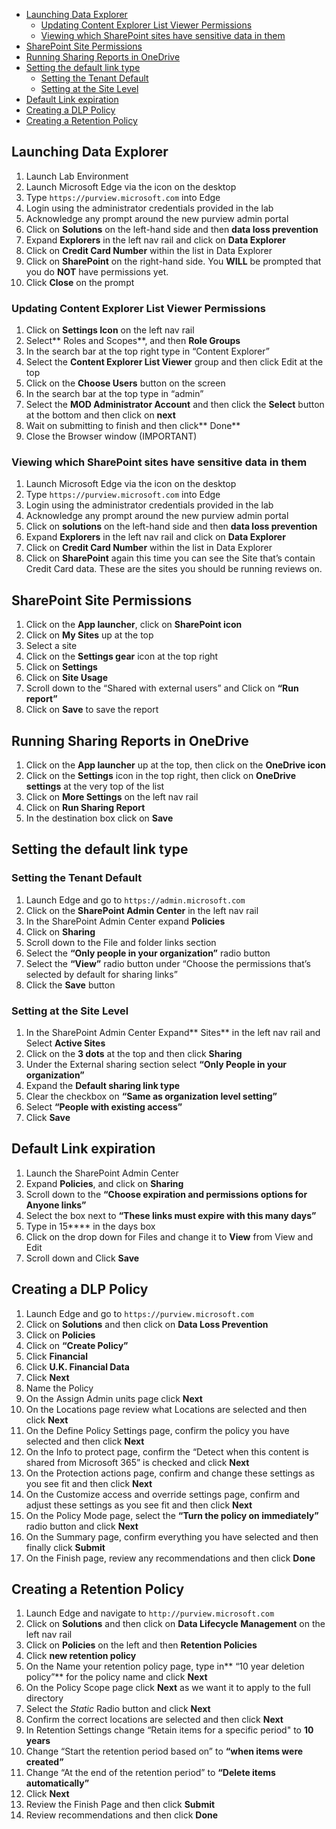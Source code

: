 <!--TOC-->
  - [Launching Data Explorer](#launching-data-explorer)
    - [Updating Content Explorer List Viewer Permissions](#updating-content-explorer-list-viewer-permissions)
    - [Viewing which SharePoint sites have sensitive data in them](#viewing-which-sharepoint-sites-have-sensitive-data-in-them)
  - [SharePoint Site Permissions](#sharepoint-site-permissions)
  - [Running Sharing Reports in OneDrive](#running-sharing-reports-in-onedrive)
  - [Setting the default link type](#setting-the-default-link-type)
    - [Setting the Tenant Default](#setting-the-tenant-default)
    - [Setting at the Site Level](#setting-at-the-site-level)
  - [Default Link expiration](#default-link-expiration)
  - [Creating a DLP Policy](#creating-a-dlp-policy)
  - [Creating a Retention Policy](#creating-a-retention-policy)
<!--/TOC-->

## Launching Data Explorer

1. Launch Lab Environment
2. Launch Microsoft Edge via the icon on the desktop
3. Type `https://purview.microsoft.com` into Edge
4. Login using the administrator credentials provided in the lab
5. Acknowledge any prompt around the new purview admin portal
6. Click on **Solutions** on the left-hand side and then **data loss prevention**
7. Expand **Explorers** in the left nav rail and click on **Data Explorer**
8. Click on **Credit Card Number** within the list in Data Explorer
9. Click on **SharePoint** on the right-hand side. You **WILL** be prompted that you do **NOT** have permissions yet.
10. Click **Close** on the prompt

### Updating Content Explorer List Viewer Permissions

1. Click on **Settings Icon** on the left nav rail
2. Select** Roles and Scopes**, and then **Role Groups**
3. In the search bar at the top right type in “Content Explorer”
4. Select the **Content Explorer List Viewer** group and then click Edit at the top
5. Click on the **Choose Users** button on the screen
6. In the search bar at the top type in “admin”
7. Select the **MOD Administrator Account** and then click the **Select** button at the bottom and then click on **next**
8. Wait on submitting to finish and then click** Done**
9. Close the Browser window (IMPORTANT)

### Viewing which SharePoint sites have sensitive data in them

1. Launch Microsoft Edge via the icon on the desktop
2. Type `https://purview.microsoft.com` into Edge
3. Login using the administrator credentials provided in the lab
4. Acknowledge any prompt around the new purview admin portal
5. Click on **solutions** on the left-hand side and then **data loss prevention**
6. Expand **Explorers** in the left nav rail and click on **Data Explorer**
7. Click on **Credit Card Number** within the list in Data Explorer
8. Click on **SharePoint** again this time you can see the Site that’s contain Credit Card data. These are the sites you should be running reviews on.

## SharePoint Site Permissions

1. Click on the **App launcher**, click on **SharePoint icon**
2. Click on **My Sites** up at the top
3. Select a site
4. Click on the **Settings gear** icon at the top right
5. Click on **Settings**
6. Click on **Site Usage**
7. Scroll down to the “Shared with external users” and Click on **“Run report”**
8. Click on **Save** to save the report

## Running Sharing Reports in OneDrive

1. Click on the **App launcher** up at the top, then click on the **OneDrive icon**
2. Click on the **Settings** icon in the top right, then click on **OneDrive settings** at the very top of the list
3. Click on **More Settings** on the left nav rail
4. Click on **Run Sharing Report**
5. In the destination box click on **Save**

## Setting the default link type

### Setting the Tenant Default

1. Launch Edge and go to `https://admin.microsoft.com`
2. Click on the **SharePoint Admin Center** in the left nav rail
3. In the SharePoint Admin Center expand **Policies**
4. Click on **Sharing**
5. Scroll down to the File and folder links section
6. Select the **“Only people in your organization”** radio button
7. Select the **“View”** radio button under “Choose the permissions that’s selected by default for sharing links”
8. Click the **Save** button

### Setting at the Site Level

1. In the SharePoint Admin Center Expand** Sites** in the left nav rail and Select **Active Sites**
2. Click on the **3 dots** at the top and then click **Sharing**
3. Under the External sharing section select **“Only People in your organization”**
4. Expand the **Default sharing link type**
5. Clear the checkbox on **“Same as organization level setting”**
6. Select **“People with existing access”**
7. Click **Save**

## Default Link expiration

1. Launch the SharePoint Admin Center
2. Expand **Policies**, and click on **Sharing**
3. Scroll down to the **“Choose expiration and permissions options for Anyone links”**
4. Select the box next to **“These links must expire with this many days”**
5. Type in 15**** in the days box
6. Click on the drop down for Files and change it to **View** from View and Edit
7. Scroll down and Click **Save**

## Creating a DLP Policy

1. Launch Edge and go to `https://purview.microsoft.com`
2. Click on **Solutions** and then click on **Data Loss Prevention**
3. Click on **Policies**
4. Click on **“Create Policy”**
5. Click **Financial**
6. Click **U.K. Financial Data**
7. Click **Next**
8. Name the Policy
9. On the Assign Admin units page click **Next**
10. On the Locations page review what Locations are selected and then click **Next**
11. On the Define Policy Settings page, confirm the policy you have selected and then click **Next**
12. On the Info to protect page, confirm the “Detect when this content is shared from Microsoft 365” is checked and click **Next**
13. On the Protection actions page, confirm and change these settings as you see fit and then click **Next**
14. On the Customize access and override settings page, confirm and adjust these settings as you see fit and then click **Next**
15. On the Policy Mode page, select the **“Turn the policy on immediately”** radio button and click **Next**
16. On the Summary page, confirm everything you have selected and then finally click **Submit**
17. On the Finish page, review any recommendations and then click **Done**

## Creating a Retention Policy

1. Launch Edge and navigate to `http://purview.microsoft.com`
2. Click on **Solutions** and then click on **Data Lifecycle Management** on the left nav rail
3. Click on **Policies** on the left and then **Retention Policies**
4. Click **new retention policy**
5. On the Name your retention policy page, type in** “10 year deletion policy”** for the policy name and click **Next**
6. On the Policy Scope page click **Next** as we want it to apply to the full directory
7. Select the *Static* Radio button and click **Next**
8. Confirm the correct locations are selected and then click **Next**
9. In Retention Settings change “Retain items for a specific period" to **10 years**
10. Change “Start the retention period based on” to **“when items were created”**
11. Change “At the end of the retention period” to **“Delete items automatically”**
12. Click **Next**
13. Review the Finish Page and then click **Submit**
14. Review recommendations and then click **Done**
